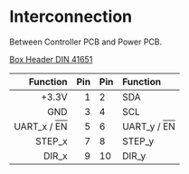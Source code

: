 # Interconnection

Between Controller PCB and Power PCB.

[Box Header DIN 41651](https://cdn-reichelt.de/documents/datenblatt/C300/RND%20205-00827_ENG_TDS.pdf)

| Function | Pin | Pin | Function |
| ---: | ---: | :--- | :--- |
| +3.3V |  1 | 2  | SDA |
| GND |  3 |  4 | SCL |
| UART_x / <span style="text-decoration:overline">EN</span> |  5 | 6  | UART_y / <span style="text-decoration:overline">EN</span>|
| STEP_x |  7 | 8  | STEP_y |
| DIR_x |  9 | 10  | DIR_y|
